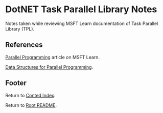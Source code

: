 # DotNET Task Parallel Library Notes

Notes taken while reviewing MSFT Learn documentation of Task Parallel Library (TPL).

## References

[Parallel Programming](https://learn.microsoft.com/en-us/dotnet/standard/parallel-programming/) article on MSFT Learn.

[Data Structures for Parallel Programming](https://learn.microsoft.com/en-us/dotnet/standard/parallel-programming/data-structures-for-parallel-programming).

## Footer

Return to [Conted Index](./conted-index.html).

Return to [Root README](../README.html).
